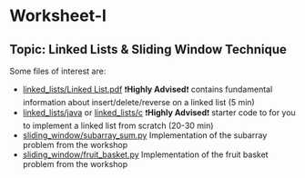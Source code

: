 # Worksheet-I
## Topic: Linked Lists & Sliding Window Technique
Some files of interest are:<br>
* <a href="https://github.com/ThetaTauSBU/Worksheet-I/blob/master/linked_lists/Linked%20Lists.pdf">linked_lists/Linked List.pdf</a> ❗**Highly Advised**❗ contains fundamental information about insert/delete/reverse on a linked list (5 min)
* <a href="https://github.com/ThetaTauSBU/Worksheet-I/tree/master/linked_lists/java">linked_lists/java</a> or <a href="https://github.com/ThetaTauSBU/Worksheet-I/tree/master/linked_lists/c">linked_lists/c</a> ❗**Highly Advised**❗ starter code to for you to implement a linked list from scratch (20-30 min)
* <a href="https://github.com/ThetaTauSBU/Worksheet-I/blob/master/sliding_window/subarray_sum.py">sliding_window/subarray_sum.py</a> Implementation of the subarray problem from the workshop
* <a href="https://github.com/ThetaTauSBU/Worksheet-I/blob/master/sliding_window/fruit_basket.py">sliding_window/fruit_basket.py</a> Implementation of the fruit basket problem from the workshop
